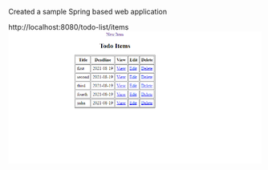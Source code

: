 Created a sample Spring based web application

http://localhost:8080/todo-list/items
<img src="/images/page1.png" alt="Loaded application"/>


